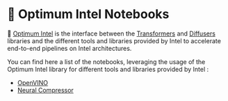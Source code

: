 <!---
Copyright 2020 The HuggingFace Team. All rights reserved.

Licensed under the Apache License, Version 2.0 (the "License");
you may not use this file except in compliance with the License.
You may obtain a copy of the License at

    http://www.apache.org/licenses/LICENSE-2.0

Unless required by applicable law or agreed to in writing, software
distributed under the License is distributed on an "AS IS" BASIS,
WITHOUT WARRANTIES OR CONDITIONS OF ANY KIND, either express or implied.
See the License for the specific language governing permissions and
limitations under the License.
-->

# 🤗 Optimum Intel Notebooks

🤗 [Optimum Intel](https://github.com/huggingface/optimum-intel) is the interface between the [Transformers](https://github.com/huggingface/transformers) and [Diffusers](https://github.com/huggingface/diffusers) libraries and the different tools and libraries provided by Intel to accelerate end-to-end pipelines on Intel architectures.

You can find here a list of the notebooks, leveraging the usage of the Optimum Intel library for different tools and libraries provided by Intel :

* [OpenVINO](https://github.com/huggingface/optimum-intel/tree/main/notebooks/openvino)
* [Neural Compressor](https://github.com/huggingface/optimum-intel/tree/main/notebooks/neural_compressor)
